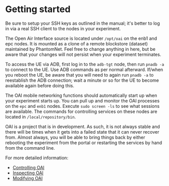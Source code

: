 # Getting started

Be sure to setup your SSH keys as outlined in the manual; it's better
to log in via a real SSH client to the nodes in your experiment.

The Open Air Interface source is located under `/opt/oai` on the enb1
and epc nodes.  It is mounted as a clone of a remote blockstore
(dataset) maintained by PhantomNet.  Feel free to change anything in
here, but be aware that your changes will not persist when your
experiment terminates.

To access the UE via ADB, first log in to the `adb-tgt` node, then run
`pnadb -a` to connect to the UE.  Use ADB commands as per normal
afterward.  If/when you reboot the UE, be aware that you will need to
again run `pnadb -a` to reestablish the ADB connection; wait a minute
or so for the UE to become available again before doing this.

The OAI mobile networking functions should automatically start up when
your experiment starts up.  You can pull up and monitor the OAI
processes on the `epc` and `enb1` nodes. Execute `sudo screen -ls` to
see what sessions are available. The commands for controlling services
on these nodes are located in `/local/repository/bin`.

OAI is a project that is in development. As such, it is not always
stable and there will be times when it gets into a failed state that
it can never recover from. Almost always, you will be able to bring
things back by either rebooting the experiment from the portal or
restarting the services by hand from the command line.

For more detailed information:

  * [Controlling OAI](https://gitlab.flux.utah.edu/duerig/oai-enb/blob/master/control.md)
  * [Inspecting OAI](https://gitlab.flux.utah.edu/duerig/oai-enb/blob/master/inspect.md)
  * [Modifying OAI](https://gitlab.flux.utah.edu/duerig/oai-enb/blob/master/modify.md)


